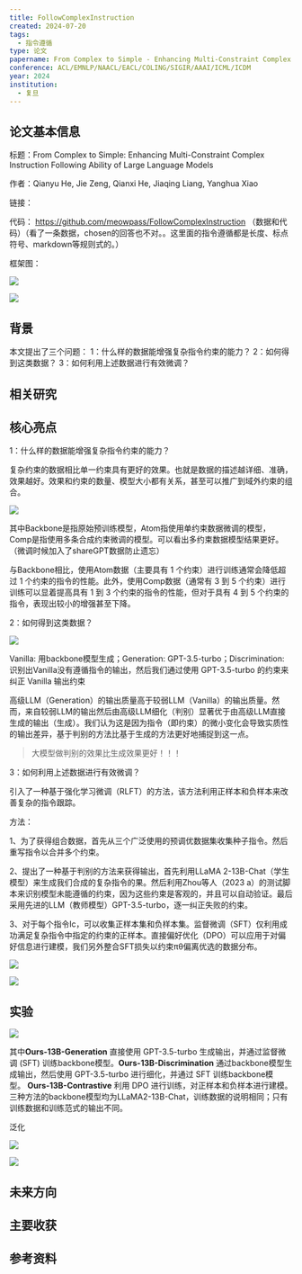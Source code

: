 ```yaml
---
title: FollowComplexInstruction
created: 2024-07-20
tags:
  - 指令遵循
type: 论文
papername: From Complex to Simple - Enhancing Multi-Constraint Complex Instruction Following Ability of Large Language Models
conference: ACL/EMNLP/NAACL/EACL/COLING/SIGIR/AAAI/ICML/ICDM
year: 2024
institution:
  - 复旦
---
```


## 论文基本信息

标题：From Complex to Simple: Enhancing Multi-Constraint Complex Instruction Following Ability of Large Language Models

作者：Qianyu He, Jie Zeng, Qianxi He, Jiaqing Liang, Yanghua Xiao

链接：

代码： https://github.com/meowpass/FollowComplexInstruction  （数据和代码）（看了一条数据，chosen的回答也不对。。这里面的指令遵循都是长度、标点符号、markdown等规则式的。）

框架图：

![](img/Pasted%20image%2020240720160256.png)

![](img/Pasted%20image%2020240720160339.png)


## 背景

本文提出了三个问题： 1：什么样的数据能增强复杂指令约束的能力？ 2：如何得到这类数据？ 3：如何利用上述数据进行有效微调？


## 相关研究




## 核心亮点

1：什么样的数据能增强复杂指令约束的能力？

复杂约束的数据相比单一约束具有更好的效果。也就是数据的描述越详细、准确，效果越好。效果和约束的数量、模型大小都有关系，甚至可以推广到域外约束的组合。

![](img/Pasted%20image%2020240720161515.png)

其中Backbone是指原始预训练模型，Atom指使用单约束数据微调的模型，Comp是指使用多条合成约束微调的模型。可以看出多约束数据模型结果更好。（微调时候加入了shareGPT数据防止遗忘）

与Backbone相比，使用Atom数据（主要具有 1 个约束）进行训练通常会降低超过 1 个约束的指令的性能。此外，使用Comp数据（通常有 3 到 5 个约束）进行训练可以显着提高具有 1 到 3 个约束的指令的性能，但对于具有 4 到 5 个约束的指令，表现出较小的增强甚至下降。


2：如何得到这类数据？ 

![](img/Pasted%20image%2020240720161937.png)

Vanilla: 用backbone模型生成；Generation: GPT-3.5-turbo；Discrimination: 识别出Vanilla没有遵循指令的输出，然后我们通过使用 GPT-3.5-turbo 的约束来纠正 Vanilla 输出约束

高级LLM（Generation）的输出质量高于较弱LLM（Vanilla）的输出质量。然而，来自较弱LLM的输出然后由高级LLM细化（判别）显著优于由高级LLM直接生成的输出（生成）。我们认为这是因为指令（即约束）的微小变化会导致实质性的输出差异，基于判别的方法比基于生成的方法更好地捕捉到这一点。

> 大模型做判别的效果比生成效果更好！！！



3：如何利用上述数据进行有效微调？

引入了一种基于强化学习微调（RLFT）的方法，该方法利用正样本和负样本来改善复杂的指令跟踪。

方法：

1、为了获得组合数据，首先从三个广泛使用的预调优数据集收集种子指令。然后重写指令以合并多个约束。

2、提出了一种基于判别的方法来获得输出，首先利用LLaMA 2-13B-Chat（学生模型）来生成我们合成的复杂指令的果。然后利用Zhou等人（2023 a）的测试脚本来识别模型未能遵循的约束，因为这些约束是客观的，并且可以自动验证。最后采用先进的LLM（教师模型）GPT-3.5-turbo，逐一纠正失败的约束。

3、对于每个指令Ic，可以收集正样本集和负样本集。监督微调（SFT）仅利用成功满足复杂指令中指定的约束的正样本。直接偏好优化（DPO）可以应用于对偏好信息进行建模，我们另外整合SFT损失以约束πθ偏离优选的数据分布。

![](img/Pasted%20image%2020240720163059.png)

![](img/Pasted%20image%2020240720163046.png)

## 实验

![](img/Pasted%20image%2020240720163149.png)

其中**Ours-13B-Generation** 直接使用 GPT-3.5-turbo 生成输出，并通过监督微调 (SFT) 训练backbone模型。**Ours-13B-Discrimination** 通过backbone模型生成输出，然后使用 GPT-3.5-turbo 进行细化，并通过 SFT 训练backbone模型。 **Ours-13B-Contrastive** 利用 DPO 进行训练，对正样本和负样本进行建模。三种方法的backbone模型均为LLaMA2-13B-Chat，训练数据的说明相同；只有训练数据和训练范式的输出不同。

泛化

![](img/Pasted%20image%2020240720163309.png)

![](img/Pasted%20image%2020240720163336.png)



## 未来方向



## 主要收获


## 参考资料

